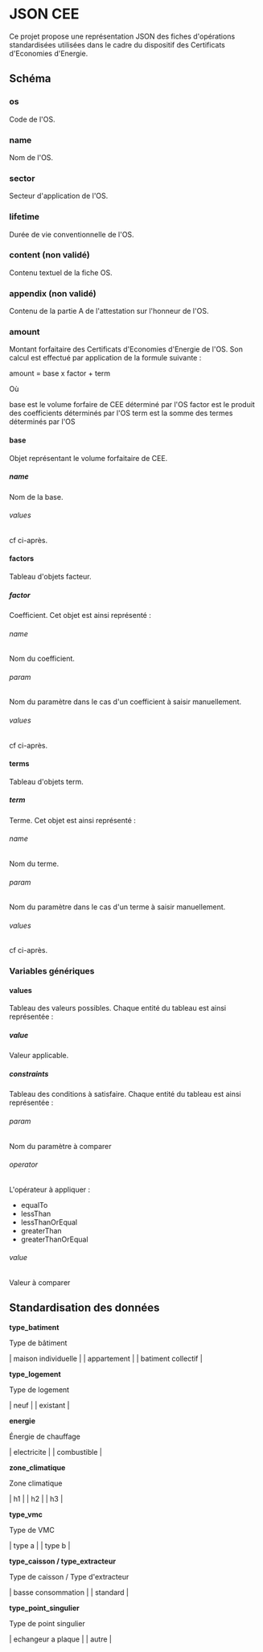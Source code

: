 # JSON CEE
Ce projet propose une représentation JSON des fiches d'opérations standardisées utilisées dans le cadre du dispositif des Certificats d'Economies d'Energie.

## Schéma

### os
Code de l'OS.

### name
Nom de l'OS.

### sector
Secteur d'application de l'OS.

### lifetime
Durée de vie conventionnelle de l'OS.

### content (non validé)
Contenu textuel de la fiche OS.

### appendix (non validé)
Contenu de la partie A de l'attestation sur l'honneur de l'OS.

### amount
Montant forfaitaire des Certificats d'Economies d'Energie de l'OS. Son calcul est effectué par application de la formule suivante :

amount = base x factor + term

Où

base est le volume forfaire de CEE déterminé par l'OS
factor est le produit des coefficients déterminés par l'OS
term est la somme des termes déterminés par l'OS

#### base
Objet représentant le volume forfaitaire de CEE.

##### name
Nom de la base.

###### values
cf ci-après.

#### factors
Tableau d'objets facteur.

##### factor
Coefficient. Cet objet est ainsi représenté :

###### name
Nom du coefficient.

###### param
Nom du paramètre dans le cas d'un coefficient à saisir manuellement.

###### values
cf ci-après.

#### terms
Tableau d'objets term.

##### term
Terme. Cet objet est ainsi représenté :

###### name
Nom du terme.

###### param
Nom du paramètre dans le cas d'un terme à saisir manuellement.

###### values
cf ci-après.

### Variables génériques

#### values
Tableau des valeurs possibles. Chaque entité du tableau est ainsi représentée :

##### value
Valeur applicable.

##### constraints
Tableau des conditions à satisfaire. Chaque entité du tableau est ainsi représentée :

###### param
Nom du paramètre à comparer

###### operator
L'opérateur à appliquer : 
- equalTo
- lessThan
- lessThanOrEqual
- greaterThan
- greaterThanOrEqual

###### value
Valeur à comparer

## Standardisation des données

**type_batiment**

Type de bâtiment


| maison individuelle |
| appartement         |
| batiment collectif  |

**type_logement**

Type de logement

| neuf     |
| existant |

**energie**

Énergie de chauffage

| electricite |
| combustible |

**zone_climatique**

Zone climatique

| h1 |
| h2 |
| h3 |

**type_vmc**

Type de VMC

| type a |
| type b |

**type_caisson / type_extracteur**

Type de caisson / Type d'extracteur

| basse consommation |
| standard           |

**type_point_singulier**

Type de point singulier

| echangeur a plaque |
| autre              |